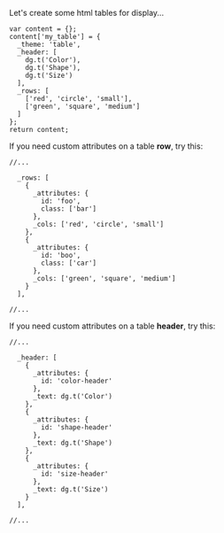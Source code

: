 Let's create some html tables for display...

```
var content = {};
content['my_table'] = {
  _theme: 'table',
  _header: [
    dg.t('Color'),
    dg.t('Shape'),
    dg.t('Size')
  ],
  _rows: [
    ['red', 'circle', 'small'],
    ['green', 'square', 'medium']
  ]
};
return content;
```

If you need custom attributes on a table **row**, try this:

```
//...

  _rows: [
    {
      _attributes: {
        id: 'foo',
        class: ['bar']
      },
      _cols: ['red', 'circle', 'small']
    },
    {
      _attributes: {
        id: 'boo',
        class: ['car']
      },
      _cols: ['green', 'square', 'medium']
    }
  ],

//...

```

If you need custom attributes on a table **header**, try this:

```
//...

  _header: [
    {
      _attributes: {
        id: 'color-header'
      },
      _text: dg.t('Color')
    },
    {
      _attributes: {
        id: 'shape-header'
      },
      _text: dg.t('Shape')
    },
    {
      _attributes: {
        id: 'size-header'
      },
      _text: dg.t('Size')
    }
  ],

//...

```
